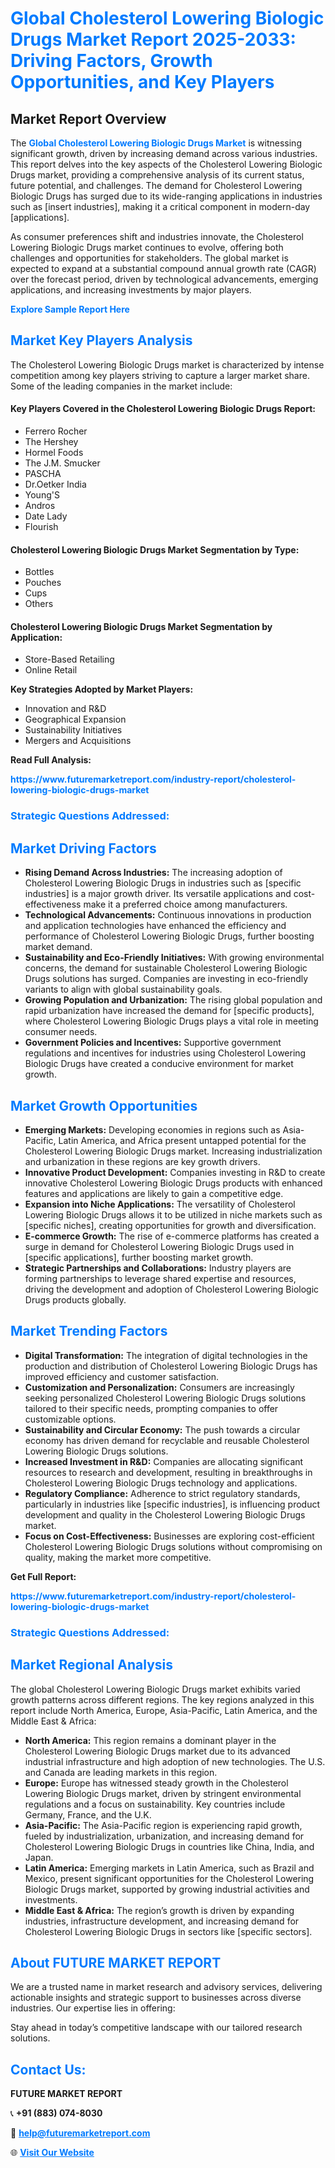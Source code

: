 <h1 style="color: #007BFF;">Global Cholesterol Lowering Biologic Drugs Market Report 2025-2033: Driving Factors, Growth Opportunities, and Key Players</h1>

<section id="overview">
<h2>Market Report Overview</h2>
<p>The <a href="https://www.futuremarketreport.com/industry-report/cholesterol-lowering-biologic-drugs-market" style="color: #007BFF; text-decoration: none;"><strong>Global Cholesterol Lowering Biologic Drugs Market</strong></a> is witnessing significant growth, driven by increasing demand across various industries. This report delves into the key aspects of the Cholesterol Lowering Biologic Drugs market, providing a comprehensive analysis of its current status, future potential, and challenges. The demand for Cholesterol Lowering Biologic Drugs has surged due to its wide-ranging applications in industries such as [insert industries], making it a critical component in modern-day [applications].</p>
<p>As consumer preferences shift and industries innovate, the Cholesterol Lowering Biologic Drugs market continues to evolve, offering both challenges and opportunities for stakeholders. The global market is expected to expand at a substantial compound annual growth rate (CAGR) over the forecast period, driven by technological advancements, emerging applications, and increasing investments by major players.</p>
</section>

<section id="overview">
<p><a href="https://www.futuremarketreport.com/request-sample/reportId=34172" style="color: #007BFF; text-decoration: none;"><strong>Explore Sample Report Here</strong></a></p>
</section>

<section id="key-players">
<h2 style="color: #007BFF;">Market Key Players Analysis</h2>
<p>The Cholesterol Lowering Biologic Drugs market is characterized by intense competition among key players striving to capture a larger market share. Some of the leading companies in the market include:</p>
<h4>Key Players Covered in the Cholesterol Lowering Biologic Drugs Report:</h4>
<ul><li>Ferrero Rocher</li><li>The Hershey</li><li>Hormel Foods</li><li>The J.M. Smucker</li><li>PASCHA</li><li>Dr.Oetker India</li><li>Young&#039;S</li><li>Andros</li><li>Date Lady</li><li>Flourish</li></ul>
<h4>Cholesterol Lowering Biologic Drugs Market Segmentation by Type:</h4>
<ul><li>Bottles</li><li>Pouches</li><li>Cups</li><li>Others</li></ul>

<h4>Cholesterol Lowering Biologic Drugs Market Segmentation by Application:</h4>
<ul><li>Store-Based Retailing</li><li>Online Retail</li></ul>
<p><strong>Key Strategies Adopted by Market Players:</strong></p>
<ul>
<li>Innovation and R&D</li>
<li>Geographical Expansion</li>
<li>Sustainability Initiatives</li>
<li>Mergers and Acquisitions</li>
</ul>
</section>

<section>
<p><strong>Read Full Analysis: </strong></p><a href="https://www.futuremarketreport.com/industry-report/cholesterol-lowering-biologic-drugs-market" style="color: #007BFF; text-decoration: none;"><strong>https://www.futuremarketreport.com/industry-report/cholesterol-lowering-biologic-drugs-market</strong></a>
<h3 style="color: #007BFF;">Strategic Questions Addressed:</h3>
</section>

<section id="driving-factors">
<h2 style="color: #007BFF;">Market Driving Factors</h2>
<ul>
<li><strong>Rising Demand Across Industries:</strong> The increasing adoption of Cholesterol Lowering Biologic Drugs in industries such as [specific industries] is a major growth driver. Its versatile applications and cost-effectiveness make it a preferred choice among manufacturers.</li>
<li><strong>Technological Advancements:</strong> Continuous innovations in production and application technologies have enhanced the efficiency and performance of Cholesterol Lowering Biologic Drugs, further boosting market demand.</li>
<li><strong>Sustainability and Eco-Friendly Initiatives:</strong> With growing environmental concerns, the demand for sustainable Cholesterol Lowering Biologic Drugs solutions has surged. Companies are investing in eco-friendly variants to align with global sustainability goals.</li>
<li><strong>Growing Population and Urbanization:</strong> The rising global population and rapid urbanization have increased the demand for [specific products], where Cholesterol Lowering Biologic Drugs plays a vital role in meeting consumer needs.</li>
<li><strong>Government Policies and Incentives:</strong> Supportive government regulations and incentives for industries using Cholesterol Lowering Biologic Drugs have created a conducive environment for market growth.</li>
</ul>
</section>

<section id="growth-opportunities">
<h2 style="color: #007BFF;">Market Growth Opportunities</h2>
<ul>
<li><strong>Emerging Markets:</strong> Developing economies in regions such as Asia-Pacific, Latin America, and Africa present untapped potential for the Cholesterol Lowering Biologic Drugs market. Increasing industrialization and urbanization in these regions are key growth drivers.</li>
<li><strong>Innovative Product Development:</strong> Companies investing in R&D to create innovative Cholesterol Lowering Biologic Drugs products with enhanced features and applications are likely to gain a competitive edge.</li>
<li><strong>Expansion into Niche Applications:</strong> The versatility of Cholesterol Lowering Biologic Drugs allows it to be utilized in niche markets such as [specific niches], creating opportunities for growth and diversification.</li>
<li><strong>E-commerce Growth:</strong> The rise of e-commerce platforms has created a surge in demand for Cholesterol Lowering Biologic Drugs used in [specific applications], further boosting market growth.</li>
<li><strong>Strategic Partnerships and Collaborations:</strong> Industry players are forming partnerships to leverage shared expertise and resources, driving the development and adoption of Cholesterol Lowering Biologic Drugs products globally.</li>
</ul>
</section>

<section id="trending-factors">
<h2 style="color: #007BFF;">Market Trending Factors</h2>
<ul>
<li><strong>Digital Transformation:</strong> The integration of digital technologies in the production and distribution of Cholesterol Lowering Biologic Drugs has improved efficiency and customer satisfaction.</li>
<li><strong>Customization and Personalization:</strong> Consumers are increasingly seeking personalized Cholesterol Lowering Biologic Drugs solutions tailored to their specific needs, prompting companies to offer customizable options.</li>
<li><strong>Sustainability and Circular Economy:</strong> The push towards a circular economy has driven demand for recyclable and reusable Cholesterol Lowering Biologic Drugs solutions.</li>
<li><strong>Increased Investment in R&D:</strong> Companies are allocating significant resources to research and development, resulting in breakthroughs in Cholesterol Lowering Biologic Drugs technology and applications.</li>
<li><strong>Regulatory Compliance:</strong> Adherence to strict regulatory standards, particularly in industries like [specific industries], is influencing product development and quality in the Cholesterol Lowering Biologic Drugs market.</li>
<li><strong>Focus on Cost-Effectiveness:</strong> Businesses are exploring cost-efficient Cholesterol Lowering Biologic Drugs solutions without compromising on quality, making the market more competitive.</li>
</ul>
</section>

<section>
<p><strong>Get Full Report: </strong></p><a href="https://www.futuremarketreport.com/industry-report/cholesterol-lowering-biologic-drugs-market" style="color: #007BFF; text-decoration: none;"><strong>https://www.futuremarketreport.com/industry-report/cholesterol-lowering-biologic-drugs-market</strong></a>
<h3 style="color: #007BFF;">Strategic Questions Addressed:</h3>
</section>


<section id="regional-analysis">
<h2 style="color: #007BFF;">Market Regional Analysis</h2>
<p>The global Cholesterol Lowering Biologic Drugs market exhibits varied growth patterns across different regions. The key regions analyzed in this report include North America, Europe, Asia-Pacific, Latin America, and the Middle East & Africa:</p>
<ul>
<li><strong>North America:</strong> This region remains a dominant player in the Cholesterol Lowering Biologic Drugs market due to its advanced industrial infrastructure and high adoption of new technologies. The U.S. and Canada are leading markets in this region.</li>
<li><strong>Europe:</strong> Europe has witnessed steady growth in the Cholesterol Lowering Biologic Drugs market, driven by stringent environmental regulations and a focus on sustainability. Key countries include Germany, France, and the U.K.</li>
<li><strong>Asia-Pacific:</strong> The Asia-Pacific region is experiencing rapid growth, fueled by industrialization, urbanization, and increasing demand for Cholesterol Lowering Biologic Drugs in countries like China, India, and Japan.</li>
<li><strong>Latin America:</strong> Emerging markets in Latin America, such as Brazil and Mexico, present significant opportunities for the Cholesterol Lowering Biologic Drugs market, supported by growing industrial activities and investments.</li>
<li><strong>Middle East & Africa:</strong> The region’s growth is driven by expanding industries, infrastructure development, and increasing demand for Cholesterol Lowering Biologic Drugs in sectors like [specific sectors].</li>
</ul>
</section>

<footer>
<h2 style="color: #007BFF;">About FUTURE MARKET REPORT</h2>
<p>We are a trusted name in market research and advisory services, delivering actionable insights and strategic support to businesses across diverse industries. Our expertise lies in offering:</p>

<p>Stay ahead in today’s competitive landscape with our tailored research solutions.</p>

<h2 style="color: #007BFF;">Contact Us:</h2>
<p><strong>FUTURE MARKET REPORT</strong></p>
<p>📞 <strong>+91 (883) 074-8030</strong></p>
<p>📧 <strong><a href="mailto:help@futuremarketreport.com" style="color: #007BFF;">help@futuremarketreport.com</a></strong></p>
<p>🌐 <strong><a href="https://www.futuremarketreport.com/" style="color: #007BFF;">Visit Our Website</a></strong></p>
</footer>
